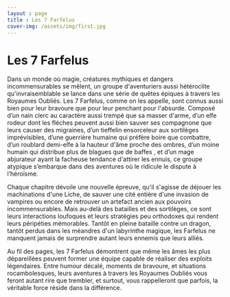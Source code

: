 ```yaml
---
layout : page
title : Les 7 Farfelus
cover-img: /assets/img/first.jpg
---
```


# Les 7 Farfelus

Dans un monde où magie, créatures mythiques et dangers incommensurables se mêlent, un groupe d'aventuriers aussi hétéroclite qu'invraisemblable se lance dans une série de quêtes épiques à travers les Royaumes Oubliés. Les 7 Farfelus, comme on les appelle, sont connus aussi bien pour leur bravoure que pour leur penchant pour l'absurde. Composé d’un nain clerc au caractère aussi trempé que sa masser d'arme, d’un elfe rodeur dont les fléches peuvent aussi bien sauver ses compagnone que  leurs causer des migraines, d’un tieffelin ensorceleur aux sortilèges imprévisibles, d’une guerrière humaine  qui préfère boire que combattre, d’un roublard demi-elfe à la hauteur d'âme proche des ombres, d’un moine humain qui distribue plus de blagues que de baffes , et d’un mage abjurateur ayant la facheuse tendance d'attirer les ennuis, ce groupe atypique s’embarque dans des aventures où le ridicule le dispute à l’héroïsme.

Chaque chapitre dévoile une nouvelle épreuve, qu'il s'agisse de déjouer les machinations d'une Liche, de sauver une cité entière d'une invasion de vampires ou encore de retrouver un artefact ancien aux pouvoirs incommensurables. Mais au-delà des batailles et des sortilèges, ce sont leurs interactions loufoques et leurs stratégies peu orthodoxes qui rendent leurs péripéties mémorables. Tantôt en pleine bataille contre un dragon, tantôt perdus dans les méandres d'un labyrinthe magique, les Farfelus ne manquent jamais de surprendre autant leurs ennemis que leurs alliés.

Au fil des pages, les 7 Farfelus démontrent que même les âmes les plus dépareillées peuvent former une équipe capable de réaliser des exploits légendaires. Entre humour décalé, moments de bravoure, et situations rocambolesques, leurs aventures à travers les Royaumes Oubliés vous feront autant rire que trembler, et surtout, vous rappelleront que parfois, la véritable force réside dans la différence.









